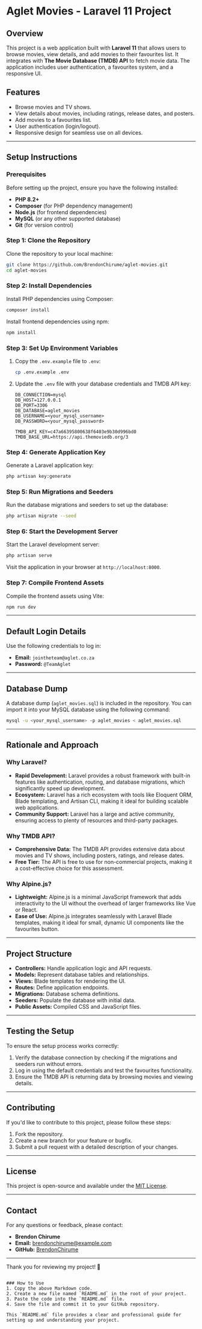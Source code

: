 # Aglet Movies - Laravel 11 Project

## Overview
This project is a web application built with **Laravel 11** that allows users to browse movies, view details, and add movies to their favourites list. It integrates with **The Movie Database (TMDB) API** to fetch movie data. The application includes user authentication, a favourites system, and a responsive UI.

## Features
- Browse movies and TV shows.
- View details about movies, including ratings, release dates, and posters.
- Add movies to a favourites list.
- User authentication (login/logout).
- Responsive design for seamless use on all devices.

---

## Setup Instructions

### Prerequisites
Before setting up the project, ensure you have the following installed:
- **PHP 8.2+**
- **Composer** (for PHP dependency management)
- **Node.js** (for frontend dependencies)
- **MySQL** (or any other supported database)
- **Git** (for version control)

### Step 1: Clone the Repository
Clone the repository to your local machine:
```bash
git clone https://github.com/BrendonChirume/aglet-movies.git
cd aglet-movies
```

### Step 2: Install Dependencies
Install PHP dependencies using Composer:
```bash
composer install
```

Install frontend dependencies using npm:
```bash
npm install
```

### Step 3: Set Up Environment Variables
1. Copy the `.env.example` file to `.env`:
   ```bash
   cp .env.example .env
   ```
2. Update the `.env` file with your database credentials and TMDB API key:
   ```env
   DB_CONNECTION=mysql
   DB_HOST=127.0.0.1
   DB_PORT=3306
   DB_DATABASE=aglet_movies
   DB_USERNAME=<your_mysql_username>
   DB_PASSWORD=<your_mysql_password>

   TMDB_API_KEY=c47a66395800638f6403e9b30d996bd0
   TMDB_BASE_URL=https://api.themoviedb.org/3
   ```

### Step 4: Generate Application Key
Generate a Laravel application key:
```bash
php artisan key:generate
```

### Step 5: Run Migrations and Seeders
Run the database migrations and seeders to set up the database:
```bash
php artisan migrate --seed
```

### Step 6: Start the Development Server
Start the Laravel development server:
```bash
php artisan serve
```

Visit the application in your browser at `http://localhost:8000`.

### Step 7: Compile Frontend Assets
Compile the frontend assets using Vite:
```bash
npm run dev
```

---

## Default Login Details
Use the following credentials to log in:
- **Email:** `jointheteam@aglet.co.za`
- **Password:** `@TeamAglet`

---

## Database Dump
A database dump (`aglet_movies.sql`) is included in the repository. You can import it into your MySQL database using the following command:
```bash
mysql -u <your_mysql_username> -p aglet_movies < aglet_movies.sql
```

---

## Rationale and Approach

### Why Laravel?
- **Rapid Development:** Laravel provides a robust framework with built-in features like authentication, routing, and database migrations, which significantly speed up development.
- **Ecosystem:** Laravel has a rich ecosystem with tools like Eloquent ORM, Blade templating, and Artisan CLI, making it ideal for building scalable web applications.
- **Community Support:** Laravel has a large and active community, ensuring access to plenty of resources and third-party packages.

### Why TMDB API?
- **Comprehensive Data:** The TMDB API provides extensive data about movies and TV shows, including posters, ratings, and release dates.
- **Free Tier:** The API is free to use for non-commercial projects, making it a cost-effective choice for this assessment.

### Why Alpine.js?
- **Lightweight:** Alpine.js is a minimal JavaScript framework that adds interactivity to the UI without the overhead of larger frameworks like Vue or React.
- **Ease of Use:** Alpine.js integrates seamlessly with Laravel Blade templates, making it ideal for small, dynamic UI components like the favourites button.

---

## Project Structure
- **Controllers:** Handle application logic and API requests.
- **Models:** Represent database tables and relationships.
- **Views:** Blade templates for rendering the UI.
- **Routes:** Define application endpoints.
- **Migrations:** Database schema definitions.
- **Seeders:** Populate the database with initial data.
- **Public Assets:** Compiled CSS and JavaScript files.

---

## Testing the Setup
To ensure the setup process works correctly:
1. Verify the database connection by checking if the migrations and seeders run without errors.
2. Log in using the default credentials and test the favourites functionality.
3. Ensure the TMDB API is returning data by browsing movies and viewing details.

---

## Contributing
If you'd like to contribute to this project, please follow these steps:
1. Fork the repository.
2. Create a new branch for your feature or bugfix.
3. Submit a pull request with a detailed description of your changes.

---

## License
This project is open-source and available under the [MIT License](LICENSE).

---

## Contact
For any questions or feedback, please contact:
- **Brendon Chirume**
- **Email:** brendonchirume@example.com
- **GitHub:** [BrendonChirume](https://github.com/BrendonChirume)

---

Thank you for reviewing my project! 🚀
```

### How to Use
1. Copy the above Markdown code.
2. Create a new file named `README.md` in the root of your project.
3. Paste the code into the `README.md` file.
4. Save the file and commit it to your GitHub repository.

This `README.md` file provides a clear and professional guide for setting up and understanding your project.